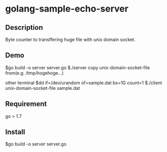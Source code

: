 # golang-sample-echo-server

## Description 
Byte counter to transffering huge file with unix domain socket.

## Demo
$go build -o server server.go
$./server 
copy unix-domain-socket-file from(e.g. /tmp/hogehoge...)

other terminal
$dd if=/dev/urandom of=sample.dat bs=1G count=1
$./client unix-domain-socket-file sample.dat

## Requirement
go > 1.7

## Install 
$go build -o server server.go


